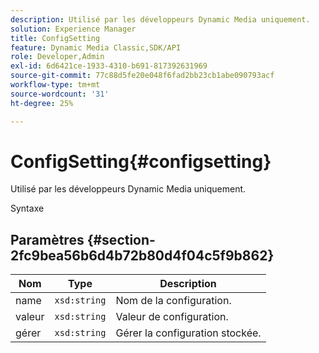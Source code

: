 ```yaml
---
description: Utilisé par les développeurs Dynamic Media uniquement.
solution: Experience Manager
title: ConfigSetting
feature: Dynamic Media Classic,SDK/API
role: Developer,Admin
exl-id: 6d6421ce-1933-4310-b691-817392631969
source-git-commit: 77c88d5fe20e048f6fad2bb23cb1abe090793acf
workflow-type: tm+mt
source-wordcount: '31'
ht-degree: 25%

---
```


# ConfigSetting{#configsetting}

Utilisé par les développeurs Dynamic Media uniquement.

Syntaxe

## Paramètres {#section-2fc9bea56b6d4b72b80d4f04c5f9b862}

| Nom | Type | Description |
|---|---|---|
| name | `xsd:string` | Nom de la configuration. |
| valeur | `xsd:string` | Valeur de configuration. |
| gérer | `xsd:string` | Gérer la configuration stockée. |
